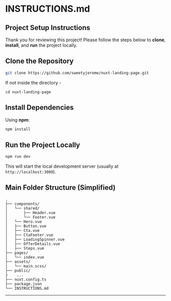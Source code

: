 
# INSTRUCTIONS.md

## Project Setup Instructions

Thank you for reviewing this project! Please follow the steps below to **clone**, **install**, and **run** the project locally.

## Clone the Repository

```bash
git clone https://github.com/sweetyjerome/nuxt-landing-page.git
```
If not inside the directory - 
```
cd nuxt-landing-page  
```


## Install Dependencies

Using **npm**:

```bash
npm install
```

## Run the Project Locally

```bash
npm run dev
```

This will start the local development server (usually at `http://localhost:3000`).


## Main Folder Structure (Simplified)

```
.
├── components/
│   └── shared/
│       ├── Header.vue
│       └── Footer.vue
│   └── Hero.vue
│   ├── Button.vue
│   ├── Cta.vue
│   ├── CtaFooter.vue
│   ├── LoadingSpinner.vue
│   ├── OfferDetails.vue
│   ├── Steps.vue
├── pages/
│   └── index.vue
├── assets/
│   └── main.scss/
├── public/
├    ...
├── nuxt.config.ts
├── package.json
└── INSTRUCTIONS.md
```

---
